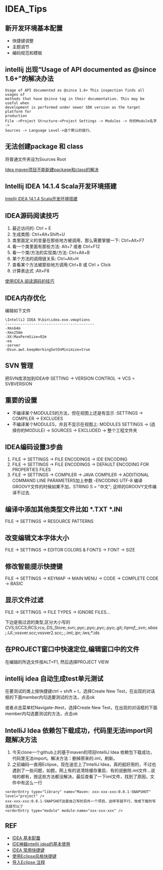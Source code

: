 # IDEA\_Tips

## 新开发环境基本配置

* 快捷键调整
* 主题调节
* 编码规范和模板

## intellij 出现“Usage of API documented as @since 1.6+”的解决办法

```
Usage of API documented as @since 1.6+ This inspection finds all usages of
methods that have @since tag in their documentation. This may be useful when
development is performed under newer SDK version as the target platform for
production
File ->Project Structure->Project Settings -> Modules -> 你的Module名字 ->
Sources -> Language Level->选个默认的就行。
```

## 无法创建package 和 class

将普通文件夹设为Sources Root

[Idea maven项目不能新建package和class的解决](http://blog.csdn.net/qq\_24949727/article/details/52097838)

## Intellij IDEA 14.1.4 Scala开发环境搭建

[Intellij IDEA 14.1.4 Scala开发环境搭建](http://blog.csdn.net/lovehuangjiaju/article/details/47778671)

## IDEA源码阅读技巧

1. 最近访问的: Ctrl + E
2. 生成类图: Ctrl+Alt+Shift+U
3. 类里面定义的变量在那些地方被调用，那么需要掌握一下: Ctrl+Alt+F7
4. 看一个类里面有那些方法: Alt+7 或者 Ctrl+F12
5. 看一个类/方法的实现类/方法: Ctrl+Alt+B
6. 某个方法的调用链关系: Ctrl+Alt+H
7. 查看某个方法被那些地方调用:Ctrl+B 或 Ctrl + Click
8. 计算表达式 :Alt+F8

[使用IDEA 阅读源码的技巧](https://yq.aliyun.com/articles/666136)

## IDEA内存优化

编辑如下文件

```
\IntelliJ IDEA 9\bin\idea.exe.vmoptions
-----------------------------------------
-Xms64m
-Xmx256m
-XX:MaxPermSize=92m
-ea
-server
-Dsun.awt.keepWorkingSetOnMinimize=true
```

## SVN 管理

把SVN库添加到IDEA中 SETTING -> VERSION CONTROL -> VCS = SVBVERSION

## 重要的设置

* 不编译某个MODULES的方法，但在视图上还是有显示 :SETTINGS -> COMPILER -> EXCLUDES&#x20;
* 不编译某个MODULES，并且不显示在视图上: MODULES SETTINGS -> (选择你的MODULE) -> SOURCES -> EXCLUDED -> 整个工程文件夹

## IDEA编码设置3步曲

1. FILE -> SETTINGS -> FILE ENCODINGS -> IDE ENCODING
2. FILE -> SETTINGS -> FILE ENCODINGS -> DEFAULT ENCODING FOR PROPERTIES FILES
3. FILE -> SETTINGS -> COMPILER -> JAVA COMPILER -> ADDITIONAL COMMAND LINE PARAMETERS加上参数 -ENCODING UTF-8 编译GROOVY文件的时候如果不加，STRING S = "中文"; 这样的GROOVY文件编译不过去.

## 编译中添加其他类型文件比如 \*.TXT \*.INI

FILE -> SETTINGS -> RESOURCE PATTERNS

## 改变编辑文本字体大小

FILE -> SETTINGS -> EDITOR COLORS & FONTS -> FONT -> SIZE

## 修改智能提示快捷键

FILE -> SETTINGS -> KEYMAP -> MAIN MENU -> CODE -> COMPLETE CODE -> BASIC

## 显示文件过滤

FILE -> SETTINGS -> FILE TYPES -> IGNORE FILES...&#x20;

下边是我过滤的类型,区分大小写的 CVS;SCCS;RCS;rcs;.DS\_Store;.svn;.pyc;.pyo;_.pyc;_.pyo;.git;_.hprof;\_svn;.sbas;.IJI._;vssver.scc;vssver2.scc;._;_.iml;_.ipr;_.iws;\*.ids

## 在PROJECT窗口中快速定位,编辑窗口中的文件

在编辑的所选文件按ALT+F1, 然后选择PROJECT VIEW

## intellij idea 自动生成test单元测试

在要测试的类上按快捷键ctrl + shift + t，选择Create New Test，在出现的对话框的下面member内勾选要测试的方法，点击ok

或者点击菜单栏Navigate–》test，选择Create New Test，在出现的对话框的下面member内勾选要测试的方法，点击ok

## IntelliJ Idea 依赖包下载成功，代码里无法import问题解决方法

1. 今天clone一个github上的基于maven的项目IntelliJ Idea 依赖包下载成功，代码里无法import。解决方法：删掉原来的.iml，刷新。
2. 之前编码一直用Eclipse，现在迷恋上了IntelliJ Idea，真的挺好用的，不过也遇到了一些问题，如题，网上有的说清除缓存重启、有的说删除.iml文件...说啥的都有，按这些方法都没解决，最后查看了一下iml文件，找到了原因，文件中有这么一行

```
<orderEntry type="library" name="Maven: xxx-xxx-xxx:0.0.1-SNAPSHOT" level="project" />
xxx-xxx-xxx:0.0.1-SNAPSHOT这是自己写的另外一个项目，这样写就不行，改成下面的写法就可以了
<orderEntry type="module" module-name="xxx-xxx-xxx" />
```

## REF

* [IDEA 基本配置](http://blog.csdn.net/frankcheng5143/article/details/50779149)
* [IDE神器intellij idea的基本使用](https://www.cnblogs.com/newpanderking/p/4887981.html)
* [IDEA 常用快捷键](https://www.cnblogs.com/zhangpengshou/p/5366413.html)
* [使用Eclipse风格快捷键](http://blog.csdn.net/u010180031/article/details/51030776)
* [导入Eclipse 注释](https://blog.jetbrains.com/idea/2014/01/intellij-idea-13-importing-code-formatter-settings-from-eclipse/)
